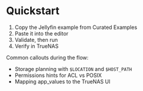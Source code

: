 # Quickstart

1. Copy the Jellyfin example from Curated Examples
2. Paste it into the editor
3. Validate, then run
4. Verify in TrueNAS

Common callouts during the flow:
- Storage planning with `$LOCATION` and `$HOST_PATH`
- Permissions hints for ACL vs POSIX
- Mapping app_values to the TrueNAS UI
